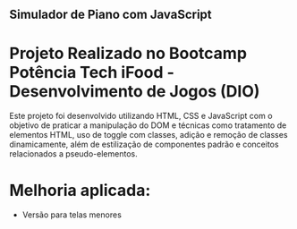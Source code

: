 ## Simulador de Piano com JavaScript

# Projeto Realizado no Bootcamp Potência Tech iFood - Desenvolvimento de Jogos (DIO)  


Este projeto foi desenvolvido utilizando HTML, CSS e JavaScript com o objetivo de praticar
a manipulação do DOM e técnicas como tratamento de elementos HTML, uso de toggle com classes,
adição e remoção de classes dinamicamente, além de estilização de componentes padrão e
conceitos relacionados a pseudo-elementos.

# Melhoria aplicada: 
- Versão para telas menores
